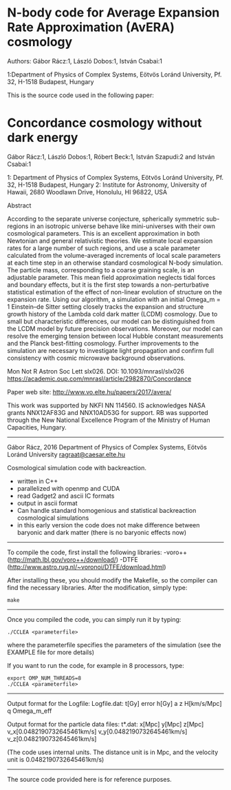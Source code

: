 # N-body code for Average Expansion Rate Approximation (AvERA) cosmology

Authors: Gábor Rácz:1, László Dobos:1, István Csabai:1

1:Department of Physics of Complex Systems, Eötvös Loránd University, Pf. 32, H-1518 Budapest, Hungary

This is the source code used in the following paper:

# Concordance cosmology without dark energy

Gábor Rácz:1, László Dobos:1, Róbert Beck:1, István Szapudi:2 and István Csabai:1

1: Department of Physics of Complex Systems, Eötvös Loránd University, Pf. 32, H-1518 Budapest, Hungary
2: Institute for Astronomy, University of Hawaii, 2680 Woodlawn Drive, Honolulu, HI 96822, USA

Abstract

According to the separate universe conjecture, spherically symmetric sub-regions in an
isotropic universe behave like mini-universes with their own cosmological parameters. This is
an excellent approximation in both Newtonian and general relativistic theories. We estimate
local expansion rates for a large number of such regions, and use a scale parameter calculated
from the volume-averaged increments of local scale parameters at each time step in an otherwise
standard cosmological N-body simulation. The particle mass, corresponding to a coarse
graining scale, is an adjustable parameter. This mean field approximation neglects tidal forces
and boundary effects, but it is the first step towards a non-perturbative statistical estimation
of the effect of non-linear evolution of structure on the expansion rate. Using our algorithm,
a simulation with an initial Omega_m = 1 Einstein–de Sitter setting closely tracks the expansion
and structure growth history of the Lambda cold dark matter (LCDM) cosmology. Due to small but
characteristic differences, our model can be distinguished from the LCDM model by future
precision observations. Moreover, our model can resolve the emerging tension between local
Hubble constant measurements and the Planck best-fitting cosmology. Further improvements
to the simulation are necessary to investigate light propagation and confirm full consistency
with cosmic microwave background observations.

Mon Not R Astron Soc Lett slx026.
DOI: 10.1093/mnrasl/slx026
https://academic.oup.com/mnrasl/article/2982870/Concordance

Paper web site: http://www.vo.elte.hu/papers/2017/avera/

This work was supported by NKFI NN 114560. IS acknowledges
NASA grants NNX12AF83G and NNX10AD53G for support. RB
was supported through the New National Excellence Program of
the Ministry of Human Capacities, Hungary.

---

Gábor Rácz, 2016
Department of Physics of Complex Systems, Eötvös Loránd University
ragraat@caesar.elte.hu

Cosmological simulation code with backreaction.
- written in C++
- parallelized with openmp and CUDA
- read Gadget2 and ascii IC formats
- output in ascii format
- Can handle standard homogenious and statistical backreaction cosmological simulations
- in this early version the code does not make difference between baryonic and dark matter (there is no baryonic effects now)

---

To compile the code, first install the following libraries:
-voro++ (http://math.lbl.gov/voro++/download/)
-DTFE (http://www.astro.rug.nl/~voronoi/DTFE/download.html)

After installing these, you should modify the Makefile, so the compiler can find the necessary libraries. After the modification, simply type:

	make

---

Once you compiled the code, you can simply run it by typing:

	./CCLEA <parameterfile>

where the parameterfile specifies the parameters of the simulation (see the EXAMPLE file for more details)

If you want to run the code, for example in 8 processors, type:

	export OMP_NUM_THREADS=8
	./CCLEA <parameterfile>

---

Output format for the Logfile:
Logfile.dat:
	t[Gy] error h[Gy] a z H[km/s/Mpc] q Omega_m_eff

Output format for the particle data files:
t*.dat:
	x[Mpc]	y[Mpc]	z[Mpc]	v_x[0.0482190732645461km/s] v_y[0.0482190732645461km/s] v_z[0.0482190732645461km/s]

(The code uses internal units. The distance unit is in Mpc, and the velocity unit is 0.0482190732645461km/s)

---

The source code provided here is for reference purposes.
